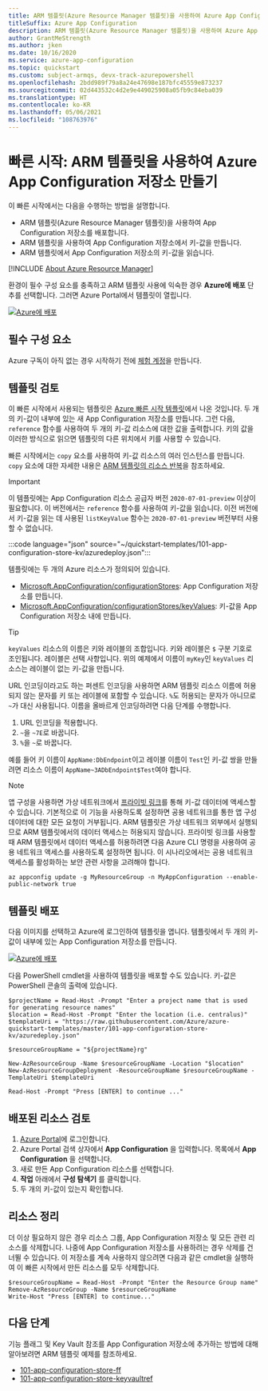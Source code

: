 ```yaml
---
title: ARM 템플릿(Azure Resource Manager 템플릿)을 사용하여 Azure App Configuration 저장소 만들기
titleSuffix: Azure App Configuration
description: ARM 템플릿(Azure Resource Manager 템플릿)을 사용하여 Azure App Configuration 저장소를 만드는 방법을 알아봅니다.
author: GrantMeStrength
ms.author: jken
ms.date: 10/16/2020
ms.service: azure-app-configuration
ms.topic: quickstart
ms.custom: subject-armqs, devx-track-azurepowershell
ms.openlocfilehash: 2bdd989f79a8a24e47698e187bfc45559e873237
ms.sourcegitcommit: 02d443532c4d2e9e449025908a05fb9c84eba039
ms.translationtype: HT
ms.contentlocale: ko-KR
ms.lasthandoff: 05/06/2021
ms.locfileid: "108763976"
---
```

# <a name="quickstart-create-an-azure-app-configuration-store-by-using-an-arm-template"></a>빠른 시작: ARM 템플릿을 사용하여 Azure App Configuration 저장소 만들기

이 빠른 시작에서는 다음을 수행하는 방법을 설명합니다.

- ARM 템플릿(Azure Resource Manager 템플릿)을 사용하여 App Configuration 저장소를 배포합니다.
- ARM 템플릿을 사용하여 App Configuration 저장소에서 키-값을 만듭니다.
- ARM 템플릿에서 App Configuration 저장소의 키-값을 읽습니다.

[!INCLUDE [About Azure Resource Manager](../../includes/resource-manager-quickstart-introduction.md)]

환경이 필수 구성 요소를 충족하고 ARM 템플릿 사용에 익숙한 경우 **Azure에 배포** 단추를 선택합니다. 그러면 Azure Portal에서 템플릿이 열립니다.

[![Azure에 배포](../media/template-deployments/deploy-to-azure.svg)](https://portal.azure.com/#create/Microsoft.Template/uri/https%3A%2F%2Fraw.githubusercontent.com%2FAzure%2Fazure-quickstart-templates%2Fmaster%2F101-app-configuration-store-kv%2Fazuredeploy.json)

## <a name="prerequisites"></a>필수 구성 요소

Azure 구독이 아직 없는 경우 시작하기 전에 [체험 계정](https://azure.microsoft.com/free/?WT.mc_id=A261C142F)을 만듭니다.

## <a name="review-the-template"></a>템플릿 검토

이 빠른 시작에서 사용되는 템플릿은 [Azure 빠른 시작 템플릿](https://azure.microsoft.com/resources/templates/101-app-configuration-store-kv/)에서 나온 것입니다. 두 개의 키-값이 내부에 있는 새 App Configuration 저장소를 만듭니다. 그런 다음, `reference` 함수를 사용하여 두 개의 키-값 리소스에 대한 값을 출력합니다. 키의 값을 이러한 방식으로 읽으면 템플릿의 다른 위치에서 키를 사용할 수 있습니다.

빠른 시작에서는 `copy` 요소를 사용하여 키-값 리소스의 여러 인스턴스를 만듭니다. `copy` 요소에 대한 자세한 내용은 [ARM 템플릿의 리소스 반복](../azure-resource-manager/templates/copy-resources.md)을 참조하세요.

> [!IMPORTANT]
> 이 템플릿에는 App Configuration 리소스 공급자 버전 `2020-07-01-preview` 이상이 필요합니다. 이 버전에서는 `reference` 함수를 사용하여 키-값을 읽습니다. 이전 버전에서 키-값을 읽는 데 사용된 `listKeyValue` 함수는 `2020-07-01-preview` 버전부터 사용할 수 없습니다.

:::code language="json" source="~/quickstart-templates/101-app-configuration-store-kv/azuredeploy.json":::

템플릿에는 두 개의 Azure 리소스가 정의되어 있습니다.

- [Microsoft.AppConfiguration/configurationStores](/azure/templates/microsoft.appconfiguration/2020-07-01-preview/configurationstores): App Configuration 저장소를 만듭니다.
- [Microsoft.AppConfiguration/configurationStores/keyValues](/azure/templates/microsoft.appconfiguration/2020-07-01-preview/configurationstores/keyvalues): 키-값을 App Configuration 저장소 내에 만듭니다.

> [!TIP]
> `keyValues` 리소스의 이름은 키와 레이블의 조합입니다. 키와 레이블은 `$` 구분 기호로 조인됩니다. 레이블은 선택 사항입니다. 위의 예제에서 이름이 `myKey`인 `keyValues` 리소스는 레이블이 없는 키-값을 만듭니다.
>
> URL 인코딩이라고도 하는 퍼센트 인코딩을 사용하면 ARM 템플릿 리소스 이름에 허용되지 않는 문자를 키 또는 레이블에 포함할 수 있습니다. `%`도 허용되는 문자가 아니므로 `~`가 대신 사용됩니다. 이름을 올바르게 인코딩하려면 다음 단계를 수행합니다.
>
> 1. URL 인코딩을 적용합니다.
> 2. `~`을 `~7E`로 바꿉니다.
> 3. `%`을 `~`로 바꿉니다.
>
> 예를 들어 키 이름이 `AppName:DbEndpoint`이고 레이블 이름이 `Test`인 키-값 쌍을 만들려면 리소스 이름이 `AppName~3ADbEndpoint$Test`여야 합니다.

> [!NOTE]
> 앱 구성을 사용하면 가상 네트워크에서 [프라이빗 링크](concept-private-endpoint.md)를 통해 키-값 데이터에 액세스할 수 있습니다. 기본적으로 이 기능을 사용하도록 설정하면 공용 네트워크를 통한 앱 구성 데이터에 대한 모든 요청이 거부됩니다. ARM 템플릿은 가상 네트워크 외부에서 실행되므로 ARM 템플릿에서의 데이터 액세스는 허용되지 않습니다. 프라이빗 링크를 사용할 때 ARM 템플릿에서 데이터 액세스를 허용하려면 다음 Azure CLI 명령을 사용하여 공용 네트워크 액세스를 사용하도록 설정하면 됩니다. 이 시나리오에서는 공용 네트워크 액세스를 활성화하는 보안 관련 사항을 고려해야 합니다.
>
> ```azurecli-interactive
> az appconfig update -g MyResourceGroup -n MyAppConfiguration --enable-public-network true
> ```

## <a name="deploy-the-template"></a>템플릿 배포

다음 이미지를 선택하고 Azure에 로그인하여 템플릿을 엽니다. 템플릿에서 두 개의 키-값이 내부에 있는 App Configuration 저장소를 만듭니다.

[![Azure에 배포](../media/template-deployments/deploy-to-azure.svg)](https://portal.azure.com/#create/Microsoft.Template/uri/https%3A%2F%2Fraw.githubusercontent.com%2FAzure%2Fazure-quickstart-templates%2Fmaster%2F101-app-configuration-store-kv%2Fazuredeploy.json)

다음 PowerShell cmdlet을 사용하여 템플릿을 배포할 수도 있습니다. 키-값은 PowerShell 콘솔의 출력에 있습니다.

```azurepowershell-interactive
$projectName = Read-Host -Prompt "Enter a project name that is used for generating resource names"
$location = Read-Host -Prompt "Enter the location (i.e. centralus)"
$templateUri = "https://raw.githubusercontent.com/Azure/azure-quickstart-templates/master/101-app-configuration-store-kv/azuredeploy.json"

$resourceGroupName = "${projectName}rg"

New-AzResourceGroup -Name $resourceGroupName -Location "$location"
New-AzResourceGroupDeployment -ResourceGroupName $resourceGroupName -TemplateUri $templateUri

Read-Host -Prompt "Press [ENTER] to continue ..."
```

## <a name="review-deployed-resources"></a>배포된 리소스 검토

1. [Azure Portal](https://portal.azure.com)에 로그인합니다.
1. Azure Portal 검색 상자에서 **App Configuration** 을 입력합니다. 목록에서 **App Configuration** 을 선택합니다.
1. 새로 만든 App Configuration 리소스를 선택합니다.
1. **작업** 아래에서 **구성 탐색기** 를 클릭합니다.
1. 두 개의 키-값이 있는지 확인합니다.

## <a name="clean-up-resources"></a>리소스 정리

더 이상 필요하지 않은 경우 리소스 그룹, App Configuration 저장소 및 모든 관련 리소스를 삭제합니다. 나중에 App Configuration 저장소를 사용하려는 경우 삭제를 건너뛸 수 있습니다. 이 저장소를 계속 사용하지 않으려면 다음과 같은 cmdlet을 실행하여 이 빠른 시작에서 만든 리소스를 모두 삭제합니다.

```azurepowershell-interactive
$resourceGroupName = Read-Host -Prompt "Enter the Resource Group name"
Remove-AzResourceGroup -Name $resourceGroupName
Write-Host "Press [ENTER] to continue..."
```

## <a name="next-steps"></a>다음 단계

기능 플래그 및 Key Vault 참조를 App Configuration 저장소에 추가하는 방법에 대해 알아보려면 ARM 템플릿 예제를 참조하세요.

- [101-app-configuration-store-ff](https://azure.microsoft.com/resources/templates/101-app-configuration-store-ff/)
- [101-app-configuration-store-keyvaultref](https://azure.microsoft.com/resources/templates/101-app-configuration-store-keyvaultref/)
